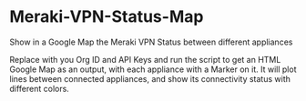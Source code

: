 # Meraki-VPN-Status-Map
Show in a Google Map the Meraki VPN Status between different appliances

Replace with you Org ID and API Keys and run the script to get an HTML Google Map as an output, with each appliance with a Marker on it. It will plot lines between connected appliances, and show its connectivity status with different colors.
